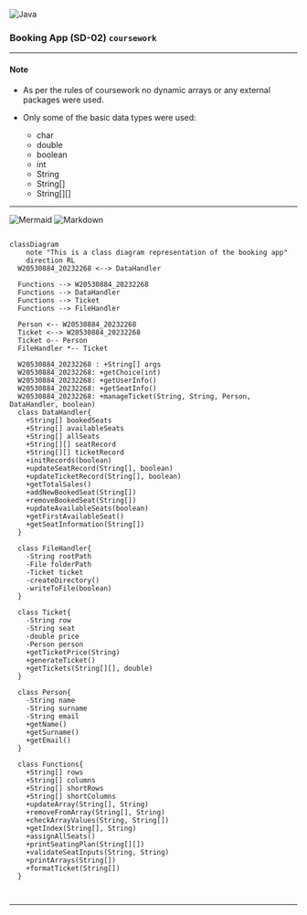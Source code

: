 ![Java](https://img.shields.io/badge/java-000?style=for-the-badge&logo=openjdk&logoColor=f89820)

### Booking App (SD-02) `coursework`  

---

#### Note

- As per the rules of coursework no dynamic arrays or any external
packages were used.

- Only some of the basic data types were used:
    - char
    - double
    - boolean
    - int
    - String
    - String[]
    - String[][]

---

![Mermaid](https://img.shields.io/badge/Mermaid-000?style=for-the-badge&logo=mermaid)
![Markdown](https://img.shields.io/badge/Markdown-000?style=for-the-badge&logo=markdown)


```mermaid

classDiagram
    note "This is a class diagram representation of the booking app"
    direction RL
  W20530884_20232268 <--> DataHandler

  Functions --> W20530884_20232268
  Functions --> DataHandler
  Functions --> Ticket
  Functions --> FileHandler

  Person <-- W20530884_20232268
  Ticket <--> W20530884_20232268
  Ticket o-- Person
  FileHandler *-- Ticket

  W20530884_20232268 : +String[] args
  W20530884_20232268: +getChoice(int)
  W20530884_20232268: +getUserInfo()
  W20530884_20232268: +getSeatInfo()
  W20530884_20232268: +manageTicket(String, String, Person, DataHandler, boolean)
  class DataHandler{
    +String[] bookedSeats
    +String[] availableSeats
    +String[] allSeats
    +String[][] seatRecord
    +String[][] ticketRecord
    +initRecords(boolean)
    +updateSeatRecord(String[], boolean)
    +updateTicketRecord(String[], boolean)
    +getTotalSales()
    +addNewBookedSeat(String[])
    +removeBookedSeat(String[])
    +updateAvailableSeats(boolean)
    +getFirstAvailableSeat()
    +getSeatInformation(String[])
  }

  class FileHandler{
    -String rootPath
    -File folderPath
    -Ticket ticket
    -createDirectory()
    -writeToFile(boolean)
  }

  class Ticket{
    -String row
    -String seat
    -double price
    -Person person
    +getTicketPrice(String)
    +generateTicket()
    +getTickets(String[][], double)
  }

  class Person{
    -String name
    -String surname
    -String email
    +getName()
    +getSurname()
    +getEmail()
  }

  class Functions{
    +String[] rows
    +String[] columns
    +String[] shortRows
    +String[] shortColumns
    +updateArray(String[], String)
    +removeFromArray(String[], String)
    +checkArrayValues(String, String[])
    +getIndex(String[], String)
    +assignAllSeats()
    +printSeatingPlan(String[][])
    +validateSeatInputs(String, String)
    +printArrays(String[])
    +formatTicket(String[])
  }

  

```

---




